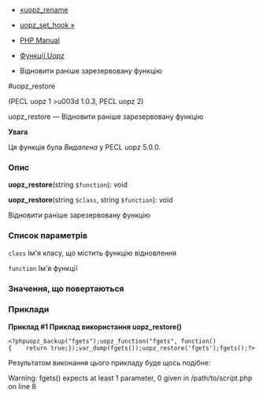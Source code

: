 - [«uopz_rename](function.uopz-rename.md)
- [uopz_set_hook »](function.uopz-set-hook.md)

- [PHP Manual](index.md)
- [Функції Uopz](ref.uopz.md)
- Відновити раніше зарезервовану функцію

#uopz_restore

(PECL uopz 1 \>u003d 1.0.3, PECL uopz 2)

uopz_restore — Відновити раніше зарезервовану функцію

**Увага**

Ця функція була *Видалена* у PECL uopz 5.0.0.

### Опис

**uopz_restore**(string `$function`): void

**uopz_restore**(string `$class`, string `$function`): void

Відновити раніше зарезервовану функцію

### Список параметрів

`class`
Ім'я класу, що містить функцію відновлення

`function`
Ім'я функції

### Значення, що повертаються

### Приклади

**Приклад #1 Приклад використання **uopz_restore()****

` <?phpuopz_backup("fgets");uopz_function("fgets", function(){    return true;});var_dump(fgets());uopz_restore('fgets');fgets();?> `

Результатом виконання цього прикладу буде щось подібне:

Warning: fgets() expects at least 1 parameter, 0 given in /path/to/script.php on line 8
